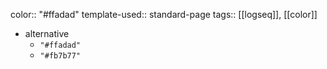 color:: "#ffadad"
template-used:: standard-page
tags:: [[logseq]], [[color]]

- alternative
	- `"#ffadad"`
	- `"#fb7b77"`